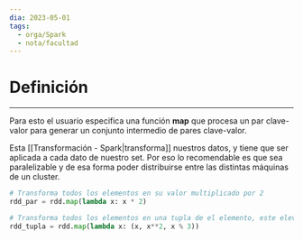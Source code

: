 ```yaml
---
dia: 2023-05-01
tags:
  - orga/Spark
  - nota/facultad
---
```

# Definición
---
Para esto el usuario especifica una función **map** que procesa un par clave-valor para generar un conjunto intermedio de pares clave-valor.

Esta [[Transformación - Spark|transforma]] nuestros datos, y tiene que ser aplicada a cada dato de nuestro set. Por eso lo recomendable es que sea paralelizable y de esa forma poder distribuirse entre las distintas máquinas de un cluster.

``` python
# Transforma todos los elementos en su valor multiplicado por 2
rdd_par = rdd.map(lambda x: x * 2)

# Transforma todos los elementos en una tupla de el elemento, este elevado al cuadrado y por ultiplo el elemento mod 3
rdd_tupla = rdd.map(lambda x: (x, x**2, x % 3))
```
